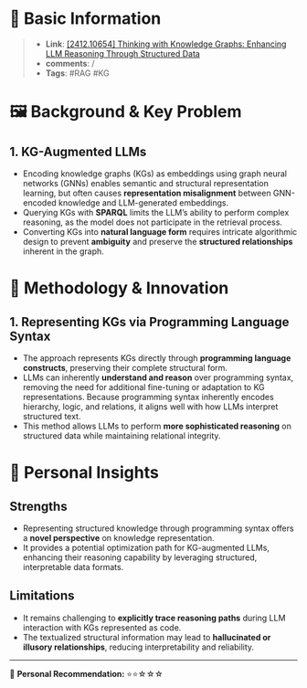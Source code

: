 # 📜 Basic Information

> - **Link**: [[2412.10654] Thinking with Knowledge Graphs: Enhancing LLM Reasoning Through Structured Data](https://arxiv.org/abs/2412.10654)
> - **comments**: /
> - **Tags**: #RAG #KG

# 🖼 Background & Key Problem

## 1. **KG-Augmented LLMs**

- Encoding knowledge graphs (KGs) as embeddings using graph neural networks (GNNs) enables semantic and structural representation learning, but often causes **representation misalignment** between GNN-encoded knowledge and LLM-generated embeddings.
- Querying KGs with **SPARQL** limits the LLM’s ability to perform complex reasoning, as the model does not participate in the retrieval process.
- Converting KGs into **natural language form** requires intricate algorithmic design to prevent **ambiguity** and preserve the **structured relationships** inherent in the graph.

# 🔌 Methodology & Innovation

## 1. **Representing KGs via Programming Language Syntax**

- The approach represents KGs directly through **programming language constructs**, preserving their complete structural form.
- LLMs can inherently **understand and reason** over programming syntax, removing the need for additional fine-tuning or adaptation to KG representations. Because programming syntax inherently encodes hierarchy, logic, and relations, it aligns well with how LLMs interpret structured text.
- This method allows LLMs to perform **more sophisticated reasoning** on structured data while maintaining relational integrity.

# 🔦 Personal Insights

## **Strengths**

- Representing structured knowledge through programming syntax offers a **novel perspective** on knowledge representation.
- It provides a potential optimization path for KG-augmented LLMs, enhancing their reasoning capability by leveraging structured, interpretable data formats.

## **Limitations**

- It remains challenging to **explicitly trace reasoning paths** during LLM interaction with KGs represented as code.
- The textualized structural information may lead to **hallucinated or illusory relationships**, reducing interpretability and reliability.

---

📌 **Personal Recommendation:** ⭐⭐☆☆☆